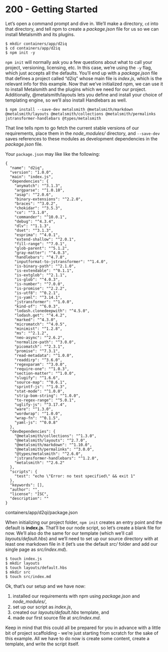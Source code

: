 # 200 - Getting Started

Let’s open a command prompt and dive in. We’ll make a directory, ```cd``` into that directory, and tell npm to create a *package.json* file for us so we can install Metalsmith and its plugins.

```
$ mkdir containers/app/d2iq
$ cd containers/app/d2iq
$ npm init -y
```

```npm init``` will normally ask you a few questions about what to call your project, versioning, licensing, etc. In this case, we’re using the ```-y``` flag, which just accepts all the defaults. You’ll end up with a *package.json* file that defines a project called “d2iq” whose main file is *index.js*, which is the relevant info for this example. Now that we’ve initialized npm, we can use it to install Metalsmith and the plugins which we need for our project. Additionally, @metalsmith/layouts lets you define and install your choice of templating engine, so we’ll also install Handlebars as well.

```
$ npm install --save-dev metalsmith @metalsmith/markdown @metalsmith/layouts @metalsmith/collections @metalsmith/permalinks jstransformer-handlebars @types/metalsmith
```

That line tells npm to go fetch the current stable versions of our requirements, place them in the *node_modules/* directory, and ```--save-dev``` saves references to these modules as development dependencies in the *package.json* file.

Your ```package.json``` may like like the following:

```
{
  "name": "d2iq",
  "version": "1.0.0",
  "main": "index.js",
  "dependencies": {
    "anymatch": "^3.1.3",
    "argparse": "^1.0.10",
    "asap": "^2.0.6",
    "binary-extensions": "^2.2.0",
    "braces": "^3.0.2",
    "chokidar": "^3.5.3",
    "co": "^3.1.0",
    "commander": "^10.0.1",
    "debug": "^4.3.4",
    "dlv": "^1.1.3",
    "dset": "^3.1.3",
    "esprima": "^4.0.1",
    "extend-shallow": "^2.0.1",
    "fill-range": "^7.0.1",
    "glob-parent": "^5.1.2",
    "gray-matter": "^4.0.3",
    "handlebars": "^4.7.8",
    "inputformat-to-jstransformer": "^1.4.0",
    "is-binary-path": "^2.1.0",
    "is-extendable": "^0.1.1",
    "is-extglob": "^2.1.1",
    "is-glob": "^4.0.3",
    "is-number": "^7.0.0",
    "is-promise": "^2.2.2",
    "is-utf8": "^0.2.1",
    "js-yaml": "^3.14.1",
    "jstransformer": "^1.0.0",
    "kind-of": "^6.0.3",
    "lodash.clonedeepwith": "^4.5.0",
    "lodash.get": "^4.4.2",
    "marked": "^4.3.0",
    "micromatch": "^4.0.5",
    "minimist": "^1.2.8",
    "ms": "^2.1.2",
    "neo-async": "^2.6.2",
    "normalize-path": "^3.0.0",
    "picomatch": "^2.3.1",
    "promise": "^7.3.1",
    "read-metadata": "^1.0.0",
    "readdirp": "^3.6.0",
    "regexparam": "^3.0.0",
    "require-one": "^1.0.3",
    "section-matter": "^1.0.0",
    "slugify": "^1.6.6",
    "source-map": "^0.6.1",
    "sprintf-js": "^1.0.3",
    "stat-mode": "^1.0.0",
    "strip-bom-string": "^1.0.0",
    "to-regex-range": "^5.0.1",
    "uglify-js": "^3.17.4",
    "ware": "^1.3.0",
    "wordwrap": "^1.0.0",
    "wrap-fn": "^0.1.5",
    "yaml-js": "^0.0.8"
  },
  "devDependencies": {
    "@metalsmith/collections": "^1.3.0",
    "@metalsmith/layouts": "^2.7.0",
    "@metalsmith/markdown": "^1.10.0",
    "@metalsmith/permalinks": "^3.0.0",
    "@types/metalsmith": "^2.6.0",
    "jstransformer-handlebars": "^1.2.0",
    "metalsmith": "^2.6.2"
  },
  "scripts": {
    "test": "echo \"Error: no test specified\" && exit 1"
  },
  "keywords": [],
  "author": "",
  "license": "ISC",
  "description": ""
}
```
containers/app/d2qi/package.json

When initializing our project folder, ```npm init``` creates an entry point and the default is **index.js**. That’ll be our node script, so let’s create a blank file for now. We’ll also do the same for our template (which we’ll call *layouts/default.hbs*) and we’ll need to set up our source directory with at least one markdown file in it (let’s use the default *src/* folder and add our single page as *src/index.md*).

```
$ touch index.js
$ mkdir layouts
$ touch layouts/default.hbs
$ mkdir src
$ touch src/index.md
```

Ok, that’s our setup and we have now:

1. installed our requirements with npm using *package.json* and *node_modules/*,
2. set up our script as *index.js*,
3. created our *layouts/default.hbs* template, and
4. made our first source file at *src/index.md*.

Keep in mind that this could all be prepared for you in advance with a little bit of project scaffolding - we’re just starting from scratch for the sake of this example. All we have to do now is create some content, create a template, and write the script itself.